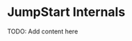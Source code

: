 <!--
SPDX-FileCopyrightText: 2023 Rivos Inc.

SPDX-License-Identifier: Apache-2.0
-->

# JumpStart Internals

TODO: Add content here
